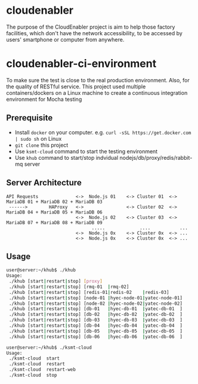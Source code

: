 # cloudenabler
The purpose of the CloudEnabler project is aim to help those factory facilities, which don't have the network accessibility, to be accessed by users' smartphone or computer from anywhere.

# cloudenabler-ci-environment
To make sure the test is close to the real production environment.
Also, for the quality of RESTful service. This project used multiple containers/dockers on a Linux machine to create a continuous integration environment for Mocha testing 

## Prerequisite
 - Install `docker` on your computer. e.g.  `curl -sSL https://get.docker.com | sudo sh` on Linux
 - `git clone` this project
 - Use `ksmt-cloud` command to start the testing environment
 - Use `khub` command to start/stop indvidual nodejs/db/proxy/redis/rabbit-mq server

## Server Architecture

```
API Requests              <->  Node.js 01    <-> Cluster 01  <-> MariaDB 01 + MariaDB 02 + MariaDB 03
 ------>        HAProxy   <->                <-> Cluster 02  <-> MariaDB 04 + MariaDB 05 + MariaDB 06
                          <->  Node.js 02    <-> Cluster 03  <-> MariaDB 07 + MariaDB 08 + MariaDB 09
                                .....             ....           ...
                          <->  Node.js 0x    <-> Cluster 0x  <-> ...
                          <->  Node.js 0x    <-> Cluster 0x  <-> ...
```

## Usage

```sh
user@server:~/khub$ ./khub 
Usage:
 ./khub [start|restart|stop] [proxy]
 ./khub [start|restart|stop] [rmq-01  |rmq-02]
 ./khub [start|restart|stop] [redis-01|redis-02    |redis-03]
 ./khub [start|restart|stop] [node-01 |hyec-node-01|yatec-node-01]
 ./khub [start|restart|stop] [node-02 |hyec-node-02|yatec-node-02]
 ./khub [start|restart|stop] [db-01   |hyec-db-01  |yatec-db-01  ]
 ./khub [start|restart|stop] [db-02   |hyec-db-02  |yatec-db-02  ]
 ./khub [start|restart|stop] [db-03   |hyec-db-03  |yatec-db-03  ]
 ./khub [start|restart|stop] [db-04   |hyec-db-04  |yatec-db-04  ]
 ./khub [start|restart|stop] [db-05   |hyec-db-05  |yatec-db-05  ]
 ./khub [start|restart|stop] [db-06   |hyec-db-06  |yatec-db-06  ]
```

```sh
user@server:~/khub$ ./ksmt-cloud 
Usage: 
 ./ksmt-cloud  start
 ./ksmt-cloud  restart
 ./ksmt-cloud  restart-web
 ./ksmt-cloud  stop
```
